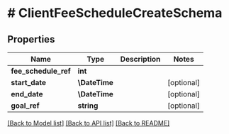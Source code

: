# # ClientFeeScheduleCreateSchema

## Properties

Name | Type | Description | Notes
------------ | ------------- | ------------- | -------------
**fee_schedule_ref** | **int** |  |
**start_date** | **\DateTime** |  | [optional]
**end_date** | **\DateTime** |  | [optional]
**goal_ref** | **string** |  | [optional]

[[Back to Model list]](../../README.md#models) [[Back to API list]](../../README.md#endpoints) [[Back to README]](../../README.md)
